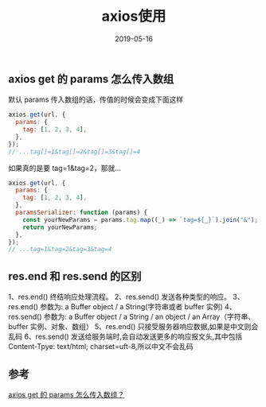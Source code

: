 ﻿---
title: axios使用
category: 工具
tags:
  - axios
date: 2019-05-16
vssue-title: axios使用
---

## axios get 的 params 怎么传入数组

默认 params 传入数组的话，传值的时候会变成下面这样

```js
axios.get(url, {
  params: {
    tag: [1, 2, 3, 4],
  },
});
// ...tag[]=1&tag[]=2&tag[]=3&tag[]=4
```

如果真的是要 tag=1&tag=2，那就...

```js
axios.get(url, {
  params: {
    tag: [1, 2, 3, 4],
  },
  paramsSerializer: function (params) {
    const yourNewParams = params.tag.map((_) => `tag=${_}`).join("&");
    return yourNewParams;
  },
});
// ...tag=1&tag=2&tag=3&tag=4
```

## res.end 和 res.send 的区别

1、res.end() 终结响应处理流程。 2、res.send() 发送各种类型的响应。 3、res.end() 参数为: a Buffer object / a String(字符串或者 buffer 实例) 4、res.send() 参数为: a Buffer object / a String / an object / an Array（字符串、buffer 实例、对象、数组） 5、res.end() 只接受服务器响应数据,如果是中文则会乱码 6、res.send() 发送给服务端时,会自动发送更多的响应报文头,其中包括 Content-Tpye: text/html; charset=uft-8,所以中文不会乱码

## 参考

[axios get 的 params 怎么传入数组？](https://www.zhihu.com/question/272032105?sort=created)
